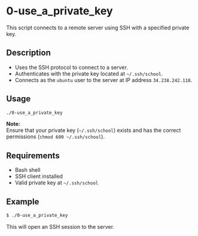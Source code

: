 # 0-use_a_private_key

This script connects to a remote server using SSH with a specified private key.

## Description

- Uses the SSH protocol to connect to a server.
- Authenticates with the private key located at `~/.ssh/school`.
- Connects as the `ubuntu` user to the server at IP address `34.238.242.118`.

## Usage

```bash
./0-use_a_private_key
```

**Note:**  
Ensure that your private key (`~/.ssh/school`) exists and has the correct permissions (`chmod 600 ~/.ssh/school`).

## Requirements

- Bash shell
- SSH client installed
- Valid private key at `~/.ssh/school`

## Example

```bash
$ ./0-use_a_private_key
```

This will open an SSH session to the server.

